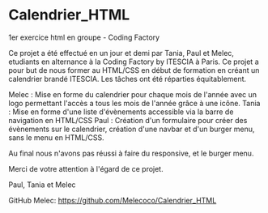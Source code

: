 # Calendrier_HTML
1er exercice html en groupe - Coding Factory

Ce projet a été effectué en un jour et demi par Tania, Paul et Melec, etudiants en alternance à la Coding Factory by ITESCIA à Paris.
Ce projet a pour but de nous former au HTML/CSS en début de formation en créant un calendrier brandé ITESCIA.
Les tâches ont été réparties équitablement.

Melec : Mise en forme du calendrier pour chaque mois de l'année avec un logo permettant l'accès a tous les mois de l'année grâce à une icône.
Tania : Mise en forme d'une liste d'évènements accessible via la barre de navigation en HTML/CSS
Paul : Création d'un formulaire pour créer des évènements sur le calendrier, création d'une navbar et d'un burger menu, sans le menu en HTML/CSS.

Au final nous n'avons pas réussi à faire du responsive, et le burger menu.

Merci de votre attention à l'égard de ce projet.

Paul, Tania et Melec

GitHub Melec: https://github.com/Melecoco/Calendrier_HTML
